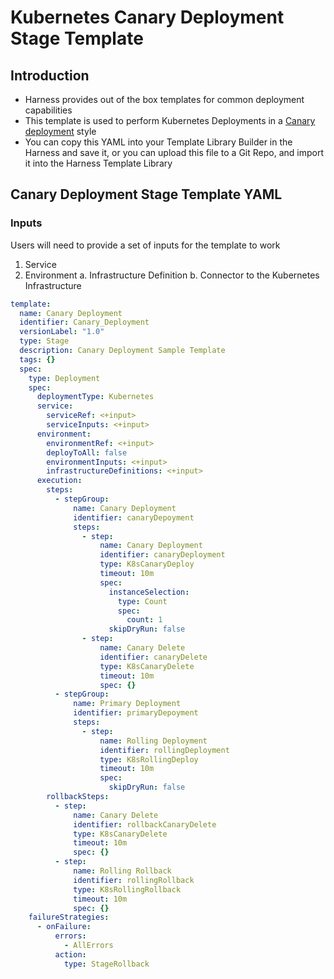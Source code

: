 # Kubernetes Canary Deployment Stage Template

## Introduction

- Harness provides out of the box templates for common deployment capabilities
- This template is used to perform Kubernetes Deployments in a [Canary deployment](https://developer.harness.io/docs/continuous-delivery/cd-deployments-category/deployment-concepts#canary-deployment) style
- You can copy this YAML into your Template Library Builder in the Harness and save it, or you can upload this file to a Git Repo, and import it into the Harness Template Library

## Canary Deployment Stage Template YAML

### Inputs

Users will need to provide a set of inputs for the template to work

1. Service
2. Environment
  a. Infrastructure Definition
  b. Connector to the Kubernetes Infrastructure

```YAML
template:
  name: Canary Deployment
  identifier: Canary_Deployment
  versionLabel: "1.0"
  type: Stage
  description: Canary Deployment Sample Template
  tags: {}
  spec:
    type: Deployment
    spec:
      deploymentType: Kubernetes
      service:
        serviceRef: <+input>
        serviceInputs: <+input>
      environment:
        environmentRef: <+input>
        deployToAll: false
        environmentInputs: <+input>
        infrastructureDefinitions: <+input>
      execution:
        steps:
          - stepGroup:
              name: Canary Deployment
              identifier: canaryDepoyment
              steps:
                - step:
                    name: Canary Deployment
                    identifier: canaryDeployment
                    type: K8sCanaryDeploy
                    timeout: 10m
                    spec:
                      instanceSelection:
                        type: Count
                        spec:
                          count: 1
                      skipDryRun: false
                - step:
                    name: Canary Delete
                    identifier: canaryDelete
                    type: K8sCanaryDelete
                    timeout: 10m
                    spec: {}
          - stepGroup:
              name: Primary Deployment
              identifier: primaryDepoyment
              steps:
                - step:
                    name: Rolling Deployment
                    identifier: rollingDeployment
                    type: K8sRollingDeploy
                    timeout: 10m
                    spec:
                      skipDryRun: false
        rollbackSteps:
          - step:
              name: Canary Delete
              identifier: rollbackCanaryDelete
              type: K8sCanaryDelete
              timeout: 10m
              spec: {}
          - step:
              name: Rolling Rollback
              identifier: rollingRollback
              type: K8sRollingRollback
              timeout: 10m
              spec: {}
    failureStrategies:
      - onFailure:
          errors:
            - AllErrors
          action:
            type: StageRollback
```

